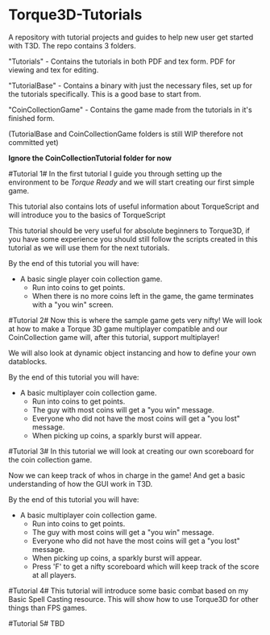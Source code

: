 Torque3D-Tutorials
==================

A repository with tutorial projects and guides to help new user get started with T3D.
The repo contains 3 folders.

"Tutorials" - Contains the tutorials in both PDF and tex form. PDF for viewing and tex for editing.<br />

"TutorialBase" - Contains a binary with just the necessary files, set up for the tutorials specifically. This is a good base to start from.

"CoinCollectionGame" - Contains the game made from the tutorials in it's finished form.

(TutorialBase and CoinCollectionGame folders is still WIP therefore not committed yet)

**Ignore the CoinCollectionTutorial folder for now**

#Tutorial 1#
In the first tutorial I guide you through setting up the environment to be *Torque Ready* and we will start creating our first simple game.

This tutorial also contains lots of useful information about TorqueScript and will introduce you to the basics of TorqueScript

This tutorial should be very useful for absolute beginners to Torque3D, if you have some experience you should still follow the scripts created in this tutorial as we will use them for the next tutorials.

By the end of this tutorial you will have:
* A basic single player coin collection game.
  * Run into coins to get points.
  * When there is no more coins left in the game, the game terminates with a "you win" screen.

#Tutorial 2#
Now this is where the sample game gets very nifty! We will look at how to make a Torque 3D game multiplayer compatible and our CoinCollection game will, after this tutorial, support multiplayer!

We will also look at dynamic object instancing and how to define your own datablocks.

By the end of this tutorial you will have:
* A basic multiplayer coin collection game.
  * Run into coins to get points.
  * The guy with most coins will get a "you win" message.
  * Everyone who did not have the most coins will get a "you lost" message.
  * When picking up coins, a sparkly burst will appear.

#Tutorial 3#
In this tutorial we will look at creating our own scoreboard for the coin collection game.

Now we can keep track of whos in charge in the game! And get a basic understanding of how the GUI work in T3D.

By the end of this tutorial you will have:
* A basic multiplayer coin collection game.
  * Run into coins to get points.
  * The guy with most coins will get a "you win" message.
  * Everyone who did not have the most coins will get a "you lost" message.
  * When picking up coins, a sparkly burst will appear.
  * Press 'F' to get a nifty scoreboard which will keep track of the score at all players.

#Tutorial 4#
This tutorial will introduce some basic combat based on my Basic Spell Casting resource. This will show how to use Torque3D
for other things than FPS games.

#Tutorial 5#
TBD
